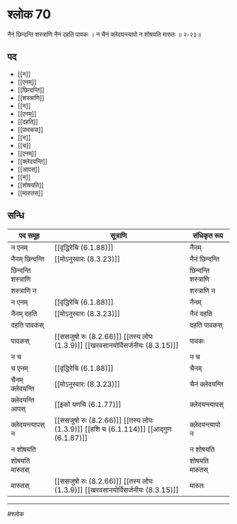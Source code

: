 # श्लोक 70

नैनं छिन्दन्ति शस्त्राणि नैनं दहति पावकः ।
न चैनं क्लेदयन्त्यापो न शोषयति मारुतः ॥ २-२३॥


## पद 

- [[न]]
- [[एनम्]]
- [[छिन्दन्ति]]
- [[शस्त्राणि]]
- [[न]]
- [[एनम्]]
- [[दहति]]
- [[पावकस्]]
- [[न]]
- [[च]]
- [[एनम्]]
- [[क्लेदयन्ति]]
- [[आपस्]]
- [[न]]
- [[शोषयति]]
- [[मारुतस्]]

## सन्धि

| पद समूह | सूत्राणि | संधिकृत रूप |
| ----- | ----- | ----- |
| न एनम् |  [[वृद्धिरेचि (6.1.88)]] | नैनम् |
| नैनम् छिन्दन्ति |  [[मोऽनुस्वारः (8.3.23)]] | नैनं छिन्दन्ति |
| छिन्दन्ति शस्त्राणि |  | छिन्दन्ति शस्त्राणि |
| शस्त्राणि न |  | शस्त्राणि न |
| न एनम् |  [[वृद्धिरेचि (6.1.88)]] | नैनम् |
| नैनम् दहति |  [[मोऽनुस्वारः (8.3.23)]] | नैनं दहति |
| दहति पावकस् |  | दहति पावकस् |
| पावकस् |  [[ससजुषो रुः (8.2.66)]] [[तस्य लोपः (1.3.9)]] [[खरवसानयोर्विसर्जनीयः (8.3.15)]] | पावकः |
| न च |  | न च |
| च एनम् |  [[वृद्धिरेचि (6.1.88)]] | चैनम् |
| चैनम् क्लेदयन्ति |  [[मोऽनुस्वारः (8.3.23)]] | चैनं क्लेदयन्ति |
| क्लेदयन्ति आपस् |  [[इको यणचि (6.1.77)]] | क्लेदयन्त्यापस् |
| क्लेदयन्त्यापस् न |  [[ससजुषो रुः (8.2.66)]] [[तस्य लोपः (1.3.9)]] [[हशि च (6.1.114)]] [[आद्गुणः (6.1.87)]] | क्लेदयन्त्यापो न |
| न शोषयति |  | न शोषयति |
| शोषयति मारुतस् |  | शोषयति मारुतस् |
| मारुतस् |  [[ससजुषो रुः (8.2.66)]] [[तस्य लोपः (1.3.9)]] [[खरवसानयोर्विसर्जनीयः (8.3.15)]] | मारुतः |


---

#श्लोक
